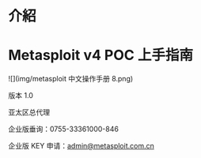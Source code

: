 # 介紹

# Metasploit v4 POC 上手指南

![](img/metasploit 中文操作手册 8.png)

版本 1.0

亚太区总代理

企业版垂询：0755-33361000-846

企业版 KEY 申请：admin@metasploit.com.cn